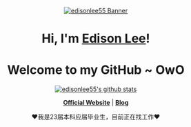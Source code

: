 <p align="center">
  <a href="https://blog.csdn.net/qq_43649569?spm=1000.2115.3001.5343"><img src="banner.png" alt="edisonlee55 Banner"></a>
</p>

<h1 align="center">Hi, I'm <a href="https://blog.csdn.net/qq_43649569?spm=1000.2115.3001.5343">Edison Lee</a>!</h1>
<h1 align="center">Welcome to my GitHub ~ OwO</h1>

<p align="center">
  <a href="https://github.com/atChine"><img src="https://github-readme-stats.vercel.app/api?username=edisonlee55&hide_border=true&show_icons=true" alt="edisonlee55's github stats"></a>
</p>

<p align="center">
  <strong><a href="https://github.com/atChine">Official Website</a></strong> |
  <strong><a href="https://blog.csdn.net/qq_43649569?spm=1000.2115.3001.5343">Blog</a></strong> 
</p>

<p align="center">❤我是23届本科应届毕业生，目前正在找工作❤</p>

<!--
**edisonlee55/edisonlee55** is a ✨ _special_ ✨ repository because its `README.md` (this file) appears on your GitHub profile.

Here are some ideas to get you started:

- 🔭 I’m currently working on ...
- 🌱 I’m currently learning ...
- 👯 I’m looking to collaborate on ...
- 🤔 I’m looking for help with ...
- 💬 Ask me about ...
- 📫 How to reach me: ...
- 😄 Pronouns: ...
- ⚡ Fun fact: ...
-->
